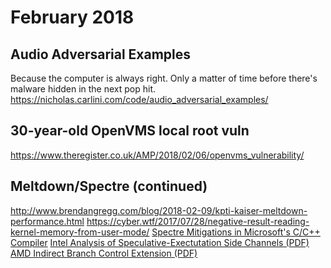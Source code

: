 # February 2018
Audio Adversarial Examples
--------------------------
Because the computer is always right. Only a matter of time before there's malware hidden in the next pop hit.
<https://nicholas.carlini.com/code/audio_adversarial_examples/>

30-year-old OpenVMS local root vuln
-----------------------------------
<https://www.theregister.co.uk/AMP/2018/02/06/openvms_vulnerability/>

Meltdown/Spectre (continued)
----------------------------
<http://www.brendangregg.com/blog/2018-02-09/kpti-kaiser-meltdown-performance.html>
<https://cyber.wtf/2017/07/28/negative-result-reading-kernel-memory-from-user-mode/>
[Spectre Mitigations in Microsoft's C/C++ Compiler](https://www.paulkocher.com/doc/MicrosoftCompilerSpectreMitigation.html)
[Intel Analysis of Speculative-Exectutation Side Channels (PDF)](https://newsroom.intel.com/wp-content/uploads/sites/11/2018/01/Intel-Analysis-of-Speculative-Execution-Side-Channels.pdf)
[AMD Indirect Branch Control Extension (PDF)](https://developer.amd.com/wp-content/resources/Architecture_Guidelines_Update_Indirect_Branch_Control.pdf)

